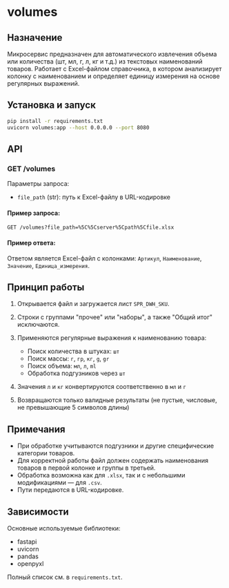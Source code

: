 # volumes

## Назначение

Микросервис предназначен для автоматического извлечения объема или количества (шт, мл, г, л, кг и т.д.) из текстовых наименований товаров. Работает с Excel-файлом справочника, в котором анализирует колонку с наименованием и определяет единицу измерения на основе регулярных выражений.

## Установка и запуск

```bash
pip install -r requirements.txt
uvicorn volumes:app --host 0.0.0.0 --port 8080
```

## API

### GET /volumes

Параметры запроса:

* `file_path` (str): путь к Excel-файлу в URL-кодировке

#### Пример запроса:

```http
GET /volumes?file_path=%5C%5Cserver%5Cpath%5Cfile.xlsx
```

#### Пример ответа:

Ответом является Excel-файл с колонками: `Артикул`, `Наименование`, `Значение`, `Единица_измерения`.

## Принцип работы

1. Открывается файл и загружается лист `SPR_DWH_SKU`.
2. Строки с группами "прочее" или "наборы", а также "Общий итог" исключаются.
3. Применяются регулярные выражения к наименованию товара:

   * Поиск количества в штуках: `шт`
   * Поиск массы: `г`, `гр`, `кг`, `g`, `gr`
   * Поиск объема: `мл`, `л`, `ml`
   * Обработка подгузников через `шт`
4. Значения `л` и `кг` конвертируются соответственно в `мл` и `г`
5. Возвращаются только валидные результаты (не пустые, числовые, не превышающие 5 символов длины)

## Примечания

* При обработке учитываются подгузники и другие специфические категории товаров.
* Для корректной работы файл должен содержать наименования товаров в первой колонке и группы в третьей.
* Обработка возможна как для `.xlsx`, так и с небольшими модификациями — для `.csv`.
* Пути передаются в URL-кодировке.

## Зависимости

Основные используемые библиотеки:

* fastapi
* uvicorn
* pandas
* openpyxl

Полный список см. в `requirements.txt`.
